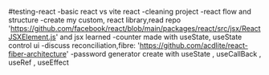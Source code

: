 #testing-react
-basic react vs vite react
-cleaning project
-react flow and structure
-create my custom, react library,read repo 'https://github.com/facebook/react/blob/main/packages/react/src/jsx/ReactJSXElement.js' and jsx learned
-counter made with useState, useState control ui
-discuss reconciliation,fibre: 'https://github.com/acdlite/react-fiber-architecture'
-password generator create with useState , useCallBack , useRef , useEffect 
